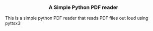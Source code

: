 
<h3 align="center">A Simple Python PDF reader</h3>


<p>This is a simple python PDF reader that reads PDF files out loud using pyttsx3</p>
